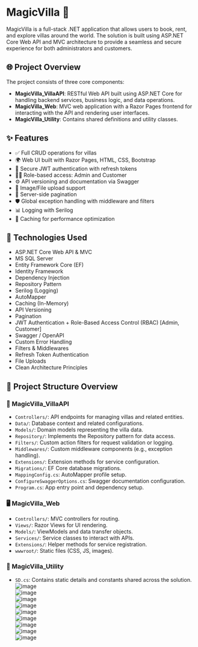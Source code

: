 # MagicVilla 🏡

MagicVilla is a full-stack .NET application that allows users to book, rent, and explore villas around the world. The solution is built using ASP.NET Core Web API and MVC architecture to provide a seamless and secure experience for both administrators and customers.

## 🌐 Project Overview

The project consists of three core components:
- **MagicVilla_VillaAPI**: RESTful Web API built using ASP.NET Core for handling backend services, business logic, and data operations.
- **MagicVilla_Web**: MVC web application with a Razor Pages frontend for interacting with the API and rendering user interfaces.
- **MagicVilla_Utility**: Contains shared definitions and utility classes.
## ✨ Features

- ✅ Full CRUD operations for villas
- 🌍 Web UI built with Razor Pages, HTML, CSS, Bootstrap
- 🔐 Secure JWT authentication with refresh tokens
- 🧑‍💼 Role-based access: Admin and Customer
- ⚙️ API versioning and documentation via Swagger
- 📂 Image/File upload support
- 🔄 Server-side pagination
- 🛡️ Global exception handling with middleware and filters
- 📊 Logging with Serilog
- 🔄 Caching for performance optimization


## 🚀 Technologies Used

- ASP.NET Core Web API & MVC
-  MS SQL Server
- Entity Framework Core (EF)
- Identity Framework
- Dependency Injection
- Repository Pattern
- Serilog (Logging)
- AutoMapper
- Caching (In-Memory)
- API Versioning
- Pagination
- JWT Authentication + Role-Based Access Control (RBAC) [Admin, Customer]
- Swagger / OpenAPI
- Custom Error Handling
- Filters & Middlewares
- Refresh Token Authentication
- File Uploads
- Clean Architecture Principles

## 📁 Project Structure Overview

### 🔧 MagicVilla_VillaAPI
- `Controllers/`: API endpoints for managing villas and related entities.
- `Data/`: Database context and related configurations.
- `Models/`: Domain models representing the villa data.
- `Repository/`: Implements the Repository pattern for data access.
- `Filters/`: Custom action filters for request validation or logging.
- `Middlewares/`: Custom middleware components (e.g., exception handling).
- `Extensions/`: Extension methods for service configuration.
- `Migrations/`: EF Core database migrations.
- `MappingConfig.cs`: AutoMapper profile setup.
- `ConfigureSwaggerOptions.cs`: Swagger documentation configuration.
- `Program.cs`: App entry point and dependency setup.

### 🖥️ MagicVilla_Web
- `Controllers/`: MVC controllers for routing.
- `Views/`: Razor Views for UI rendering.
- `Models/`: ViewModels and data transfer objects.
- `Services/`: Service classes to interact with APIs.
- `Extensions/`: Helper methods for service registration.
- `wwwroot/`: Static files (CSS, JS, images).

### 🔧 MagicVilla_Utility
- `SD.cs`: Contains static details and constants shared across the solution.
![image](https://github.com/user-attachments/assets/57f6832e-64c7-45e0-bbd8-7c0ad3dcb88c)  
![image](https://github.com/user-attachments/assets/bf271f39-3376-4ee5-9490-e7460254e8e8)  
![image](https://github.com/user-attachments/assets/b2053910-3409-474c-a818-57c4fe1194ba)  
![image](https://github.com/user-attachments/assets/d08ae151-6c1f-4ac3-8b39-0fe28815b7d7)  
![image](https://github.com/user-attachments/assets/d5a3b16c-c187-404f-8d22-63a2df3a2a3e)  
![image](https://github.com/user-attachments/assets/0076dbe1-7f4c-4898-945f-845f74da3b58)  
![image](https://github.com/user-attachments/assets/92ae573e-a626-487c-866d-990440219881)  
![image](https://github.com/user-attachments/assets/cb11984d-a5ec-4b16-8a70-71ac792f9553)  
![image](https://github.com/user-attachments/assets/4d78118f-fa65-48a8-a5a8-0fe53bac64ae)  








